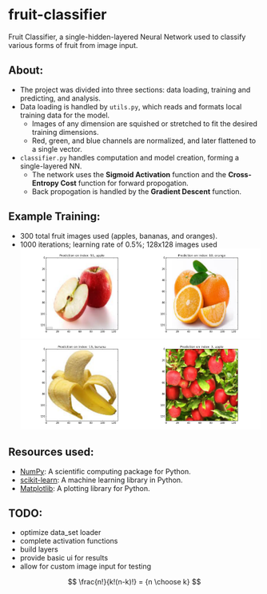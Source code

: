 # fruit-classifier
Fruit Classifier, a single-hidden-layered Neural Network used to classify various forms of fruit from image input.

## About:
* The project was divided into three sections: data loading, training and predicting, and analysis.
* Data loading is handled by `utils.py`, which reads and formats local training data for the model.
  * Images of any dimension are squished or stretched to fit the desired training dimensions.
  * Red, green, and blue channels are normalized, and later flattened to a single vector. 
* `classifier.py` handles computation and model creation, forming a single-layered NN.
  * The network uses the **Sigmoid Activation** function and the **Cross-Entropy Cost** function for forward propogation.
  * Back propogation is handled by the **Gradient Descent** function.

## Example Training:
* 300 total fruit images used (apples, bananas, and oranges).
* 1000 iterations; learning rate of 0.5%; 128x128 images used
<img src="https://github.com/michaelsterpka/fruit-classifier/blob/master/example_output/figure_1.png" text="Exmaple of an apple prediction" width="50%"/><img src="https://github.com/michaelsterpka/fruit-classifier/blob/master/example_output/figure_2.png" text="Exmaple of an orange prediction" width="50%"/><img src="https://github.com/michaelsterpka/fruit-classifier/blob/master/example_output/figure_3.png" text="Exmaple of a banana prediction" width="50%"/><img src="https://github.com/michaelsterpka/fruit-classifier/blob/master/example_output/figure_4.png" text="Exmaple of a odd apple image prediction" width="50%"/>

## Resources used:
* [NumPy](http://www.numpy.org/): A scientific computing package for Python. 
* [scikit-learn](http://scikit-learn.org/): A machine learning library in Python. 
* [Matplotlib](https://matplotlib.org/): A plotting library for Python.
  
## TODO:
* optimize data_set loader
* complete activation functions
* build layers
* provide basic ui for results
* allow for custom image input for testing

$$
\frac{n!}{k!(n-k)!} = {n \choose k}
$$
